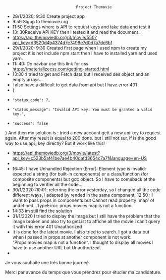 				      				Project Themovie

-	28/1/2020: 9:30  Create project app
-	 9:59  Sigup to themovie.org
-	11:50  Settings where is API to request keys and take data and test it
-	13: 30Receive API KEY   then I tested it and read the document .
-	https://api.themoviedb.org/3/movie/550?api_key=d3520d4b4374d7e7499e7d0d7a7dc6bf
-	29/1/2020: 9:30 Created first page when I used npm to create my project it is not include npm start then I have to installed yarn and used yarn.
-	11: 40: Do navbar use this link for css  https://materializecss.com/getting-started.html
-	13:30 :I tried to get and Fetch data  but I received des object and  an empty arrays.
-	I also have a difficult to get data from api  but I have  error 401 
-	{
-	  "status_code": 7,
-	  "status_message": "Invalid API key: You must be granted a valid key.",
-	  "success": false
} And then my solution is : tried a new account gett a new api key to request again. After my result is equal to 200 done. but I still not sur, if  is the good way to use api_ key directly? But it work like this! 
-	https://api.themoviedb.org/3/movie/latest?api_key=c523b5af41be7ae4b40dafd3654c7a7f&language=en-US
-	
-	16:45: I have  Unhandled Rejection (Error): Element type is invalid: expected a string (for built-in components) or a class/function (for composite components) but got: object. So I have to comeback at the beginning to verifier all the code…
-	30/1/2020 :10:01: referring the error yesterday, so I changed all the code different ways, I adapted by rended in the same component, 
12:50 : I want to pass props in components but Cannot read property 'map' of undefined…TypeError: props.movies.map is not a function
-	14:33 im still find the solution 
-	31/1/2020 I tried to display the image but I still have the problem that the image broken and also try to getList to affiche all the movie i can’t query it with this error 401 Unauthorized
-	It is done for the latest movie. I also tried to search. I got a data but when I passed in props at another component is not work. “Props.movies.map is not a function”. I thought to display all movies I have to use another URL  but Unauthorized.
-	
Je vous souhaite une trés bonne journeé.

Merci par avance du temps que vous prendrez pour étudier ma candidature.
